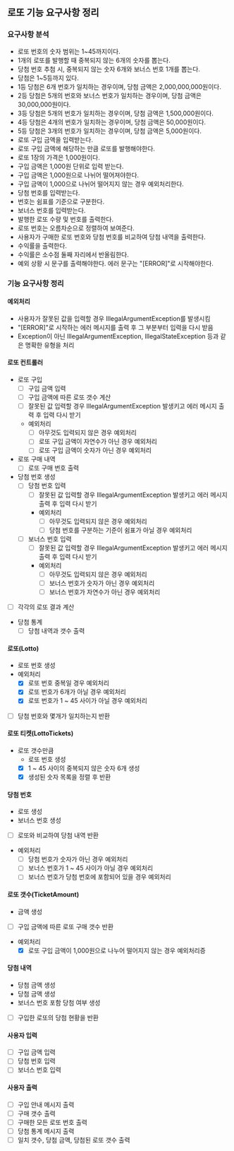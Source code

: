 ## 로또 기능 요구사항 정리
### 요구사항 분석
- 로또 번호의 숫자 범위는 1~45까지이다.
- 1개의 로또를 발행할 때 중복되지 않는 6개의 숫자를 뽑는다.
- 당첨 번호 추첨 시, 중복되지 않는 숫자 6개와 보너스 번호 1개를 뽑는다.
- 당첨은 1~5등까지 있다.
- 1등 당첨은 6개 번호가 일치하는 경우이며, 당첨 금액은 2,000,000,000원이다.
- 2등 당첨은 5개의 번호와 보너스 번호가 일치하는 경우이며, 당첨 금액은 30,000,000원이다.
- 3등 당첨은 5개의 번호가 일치하는 경우이며, 당첨 금액은 1,500,000원이다.
- 4등 당첨은 4개의 번호가 일치하는 경우이며, 당첨 금액은 50,000원이다.
- 5등 당첨은 3개의 번호가 일치하는 경우이며, 당첨 금액은 5,000원이다.
- 로또 구입 금액을 입력받는다.
- 로또 구입 금액에 해당하는 만큼 로또를 발행해야한다.
- 로또 1장의 가격은 1,000원이다.
- 구입 금액은 1,000원 단위로 입력 받는다.
- 구입 금액은 1,000원으로 나뉘어 떨어져야한다.
- 구입 금액이 1,000으로 나뉘어 떨어지지 않는 경우 예외처리한다.
- 당첨 번호를 입력받는다.
- 번호는 쉼표를 기준으로 구분한다.
- 보너스 번호를 입력받는다.
- 발행한 로또 수량 및 번호를 출력한다.
- 로또 번호는 오름차순으로 정렬하여 보여준다.
- 사용자가 구매한 로또 번호와 당첨 번호를 비교하여 당첨 내역을 출력한다.
- 수익률을 출력한다.
- 수익률은 소수점 둘째 자리에서 반올림한다.
- 예외 상황 시 문구를 출력해야한다. 에러 문구는 "[ERROR]"로 시작해야한다.

### 기능 요구사항 정리
#### 예외처리
- 사용자가 잘못된 값을 입력할 경우 IllegalArgumentException를 발생시킴
- "[ERROR]"로 시작하는 에러 메시지를 출력 후 그 부분부터 입력을 다시 받음
- Exception이 아닌 IllegalArgumentException, IllegalStateException 등과 같은 명확한 유형을 처리

#### 로또 컨트롤러
- 로또 구입
  - [ ] 구입 금액 입력
  - [ ] 구입 금액에 따른 로또 갯수 계산
  - [ ] 잘못된 값 입력할 경우 IllegalArgumentException 발생키고 에러 메시지 출력 후 입력 다시 받기
  - 예외처리
    - [ ] 아무것도 입력되지 않은 경우 예외처리
    - [ ] 로또 구입 금액이 자연수가 아닌 경우 예외처리
    - [ ] 로또 구입 금액이 숫자가 아닌 경우 예외처리
- 로또 구매 내역
  - [ ] 로또 구매 번호 출력
- 당첨 번호 생성
  - [ ] 당첨 번호 입력
    - [ ] 잘못된 값 입력할 경우 IllegalArgumentException 발생키고 에러 메시지 출력 후 입력 다시 받기
    - 예외처리
      - [ ] 아무것도 입력되지 않은 경우 예외처리
      - [ ] 당첨 번호를 구분하는 기준이 쉼표가 아닐 경우 예외처리
  - [ ] 보너스 번호 입력
    - [ ] 잘못된 값 입력할 경우 IllegalArgumentException 발생키고 에러 메시지 출력 후 입력 다시 받기
    - 예외처리
      - [ ] 아무것도 입력되지 않은 경우 예외처리
      - [ ] 보너스 번호가 숫자가 아닌 경우 예외처리
      - [ ] 보너스 번호가 자연수가 아닌 경우 예외처리
- [ ] 각각의 로또 결과 계산
- 당첨 통계
  - [ ] 당첨 내역과 갯수 출력

#### 로또(Lotto)
- 로또 번호 생성
- 예외처리
  - [x] 로또 번호 중복일 경우 예외처리
  - [x] 로또 번호가 6개가 아닐 경우 예외처리
  - [x] 로또 번호가 1 ~ 45 사이가 아닐 경우 예외처리
- [ ] 당첨 번호와 몇개가 일치하는지 반환

#### 로또 티켓(LottoTickets)
- 로또 갯수만큼
  - 로또 번호 생성
  - [x] 1 ~ 45 사이의 중복되지 않은 숫자 6개 생성
  - [x] 생성된 숫자 목록을 정렬 후 반환

#### 당첨 번호
- 로또 생성
- 보너스 번호 생성
- [ ] 로또와 비교하여 당첨 내역 반환
- 예외처리
  - [ ] 당첨 번호가 숫자가 아닌 경우 예외처리
  - [ ] 보너스 번호가 1 ~ 45 사이가 아닐 경우 예외처리
  - [ ] 보너스 번호가 당첨 번호에 포함되어 있을 경우 예외처리

#### 로또 갯수(TicketAmount)
- 금액 생성
- [ ] 구입 금액에 따른 로또 구매 갯수 반환
- 예외처리
  - [x] 로또 구입 금액이 1,000원으로 나누어 떨어지지 않는 경우 예외처리증

#### 당첨 내역
- 당첨 금액 생성
- 당첨 금액 생성
- 보너스 번호 포함 당첨 여부 생성
- [ ] 구입한 로또의 당첨 현황을 반환

#### 사용자 입력
- [ ] 구입 금액 입력
- [ ] 당첨 번호 입력
- [ ] 보너스 번호 입력

#### 사용자 출력
- [ ] 구입 안내 메시지 출력
- [ ] 구매 갯수 출력
- [ ] 구매한 모든 로또 번호 출력
- [ ] 당첨 통계 메시지 출력
- [ ] 일치 갯수, 당첨 금액, 당첨된 로또 갯수 출력